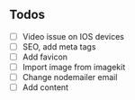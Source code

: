 ## Todos

-  [ ] Video issue on IOS devices
-  [ ] SEO, add meta tags
-  [ ] Add favicon
-  [ ] Import image from imagekit
-  [ ] Change nodemailer email
-  [ ] Add content
